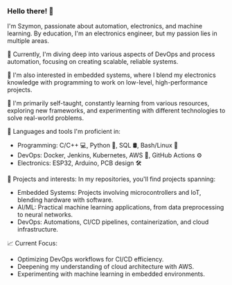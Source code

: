### Hello there! 👋

I'm Szymon, passionate about automation, electronics, and machine learning. By education, I'm an electronics engineer, but my passion lies in multiple areas.

🌱 Currently, I'm diving deep into various aspects of DevOps and process automation, focusing on creating scalable, reliable systems.

💼 I'm also interested in embedded systems, where I blend my electronics knowledge with programming to work on low-level, high-performance projects.

🧠 I'm primarily self-taught, constantly learning from various resources, exploring new frameworks, and experimenting with different technologies to solve real-world problems.

🔧 Languages and tools I'm proficient in:
- Programming: C/C++ 💻, Python 🐍, SQL 🛢️, Bash/Linux 🐧
- DevOps: Docker, Jenkins, Kubernetes, AWS 🚀, GitHub Actions ⚙️
- Electronics: ESP32, Arduino, PCB design 🛠️

📂 Projects and interests: In my repositories, you'll find projects spanning:
- Embedded Systems: Projects involving microcontrollers and IoT, blending hardware with software.
- AI/ML: Practical machine learning applications, from data preprocessing to neural networks.
- DevOps: Automations, CI/CD pipelines, containerization, and cloud infrastructure.

📈 Current Focus:
- Optimizing DevOps workflows for CI/CD efficiency.
- Deepening my understanding of cloud architecture with AWS.
- Experimenting with machine learning in embedded environments.
